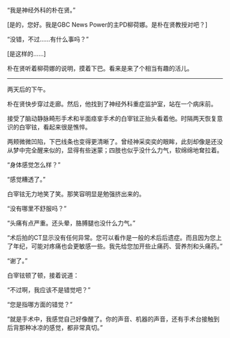 “我是神经外科的朴在贤。”

[是的，您好。我是GBC News Power的主PD柳荷娜。是朴在贤教授对吧？]

“没错，不过……有什么事吗？”

[是这样的……]

朴在贤听着柳荷娜的说明，摸着下巴。看来是来了个相当有趣的活儿。

***

两天后的下午。

朴在贤快步穿过走廊。然后，他找到了神经外科重症监护室，站在一个病床前。

接受了脑动静脉畸形手术和半面痉挛手术的白宰铉正抬头看着他。时隔两天恢复意识的白宰铉，看起来很是憔悴。

两颊微微凹陷，下巴线条也变得更清晰了。曾经神采奕奕的眼眸，此刻却像是还没从梦中完全醒来似的，显得有些迷蒙；四肢也似乎没什么力气，软绵绵地耷拉着。

“身体感觉怎么样？”

“感觉糟透了。”

白宰铉无力地笑了笑。那笑容明显是勉强挤出来的。

“没有哪里不舒服吗？”

“头痛有点严重。还头晕，胳膊腿也没什么力气。”

“术后拍的CT显示没有任何异常。您可以看作是一般的术后后遗症。而且因为您上了年纪，可能对疼痛也会更敏感一些。我先给您加开些止痛药、营养剂和头痛药。”

“谢了。”

白宰铉顿了顿，接着说道：

“不过啊，我应该不是错觉吧？”

“您是指哪方面的错觉？”

“就是手术中，我感觉自己好像醒了。你的声音、机器的声音，还有手术台接触到后背那种冰凉的感觉，都非常真切。”
